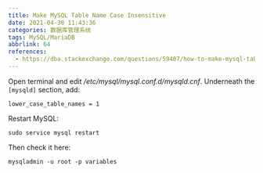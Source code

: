 ```yaml
---
title: Make MySQL Table Name Case Insensitive
date: 2021-04-30 11:43:36
categories: 数据库管理系统
tags: MySQL/MariaDB
abbrlink: 64
references:
  - https://dba.stackexchange.com/questions/59407/how-to-make-mysql-table-name-case-insensitive-in-ubuntu
---
```

Open terminal and edit */etc/mysql/mysql.conf.d/mysqld.cnf*. Underneath the `[mysqld]` section, add:

```
lower_case_table_names = 1
```

Restart MySQL:

```
sudo service mysql restart
```

Then check it here:

```
mysqladmin -u root -p variables
```
